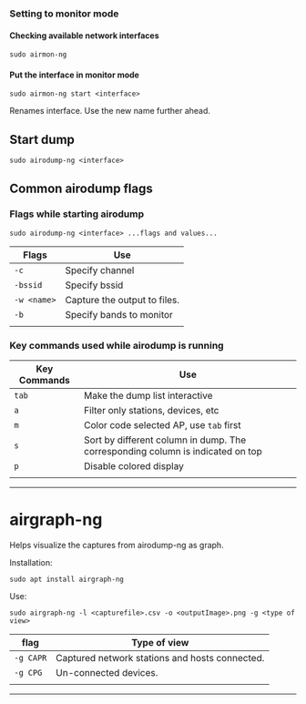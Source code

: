 
### Setting to monitor mode
#### Checking available network interfaces
```shell
sudo airmon-ng
```

#### Put the interface in monitor mode
```shell
sudo airmon-ng start <interface>
```
Renames interface. Use the new name further ahead.

## Start dump
```shell
sudo airodump-ng <interface>
```

## Common airodump flags

### Flags while starting airodump
```shell
sudo airodump-ng <interface> ...flags and values...
```

| Flags       | Use                          |
| ----------- | ---------------------------- |
| `-c`        | Specify channel              |
| `-bssid`    | Specify bssid                |
| `-w <name>` | Capture the output to files. |
| `-b`        | Specify bands to monitor     |
|             |                              |

### Key commands used while airodump is running

| Key Commands | Use                                                                            |
| ------------ | ------------------------------------------------------------------------------ |
| `tab`        | Make the dump list interactive                                                 |
| `a`          | Filter only stations, devices, etc                                             |
| `m`          | Color code selected AP, use `tab` first                                        |
| `s`          | Sort by different column in dump. The corresponding column is indicated on top |
| `p`          | Disable colored display                                                        |
|              |                                                                                |

----
# airgraph-ng
Helps visualize the captures from airodump-ng as graph.

Installation:
```shell
sudo apt install airgraph-ng
```

Use:
```shell
sudo airgraph-ng -l <capturefile>.csv -o <outputImage>.png -g <type of view>
```

| flag      | Type of view                                   |
| --------- | ---------------------------------------------- |
| `-g CAPR` | Captured network stations and hosts connected. |
| `-g CPG`  | Un-connected devices.                          |
|           |                                                |

----
